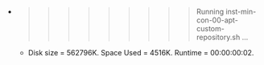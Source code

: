 * >>>>>>>>> Running inst-min-con-00-apt-custom-repository.sh ...
  * Disk size = 562796K. Space Used = 4516K. Runtime = 00:00:00:02.
